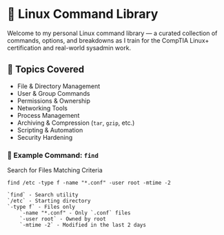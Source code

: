 
# 🐧 Linux Command Library

Welcome to my personal Linux command library — a curated collection of commands, options, and breakdowns as I train for the CompTIA Linux+ certification and real-world sysadmin work.

## 📁 Topics Covered

- File & Directory Management
- User & Group Commands
- Permissions & Ownership
- Networking Tools
- Process Management
- Archiving & Compression (`tar`, `gzip`, etc.)
- Scripting & Automation
- Security Hardening

### 📌 Example Command: `find` 
Search for Files Matching Criteria

```find /etc -type f -name "*.conf" -user root -mtime -2```
 
	`find` - Search utility
  	`/etc` - Starting directory
   	`-type f` - Files only
    	`-name "*.conf" - Only `.conf` files
     	`-user root` - Owned by root
      	`-mtime -2` - Modified in the last 2 days
	
